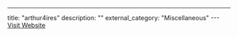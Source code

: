 ---
title: "arthur4ires"
description: ""
external_category: "Miscellaneous"
---[Visit Website](https://github.com/arthur4ires)

